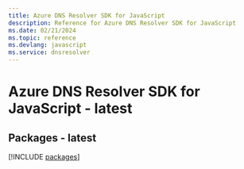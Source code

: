 ```yaml
---
title: Azure DNS Resolver SDK for JavaScript
description: Reference for Azure DNS Resolver SDK for JavaScript
ms.date: 02/21/2024
ms.topic: reference
ms.devlang: javascript
ms.service: dnsresolver
---
```

# Azure DNS Resolver SDK for JavaScript - latest
## Packages - latest
[!INCLUDE [packages](dns-resolver-index.md)]